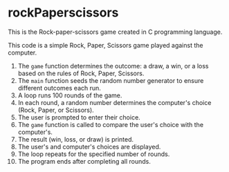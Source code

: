 # rockPaperscissors
This is the Rock-paper-scissors game created in C programming language.

This code is a simple Rock, Paper, Scissors game played against the computer. 

1. The `game` function determines the outcome: a draw, a win, or a loss based on the rules of Rock, Paper, Scissors.
2. The `main` function seeds the random number generator to ensure different outcomes each run.
3. A loop runs 100 rounds of the game.
4. In each round, a random number determines the computer's choice (Rock, Paper, or Scissors).
5. The user is prompted to enter their choice.
6. The `game` function is called to compare the user's choice with the computer's.
7. The result (win, loss, or draw) is printed.
8. The user's and computer's choices are displayed.
9. The loop repeats for the specified number of rounds.
10. The program ends after completing all rounds.